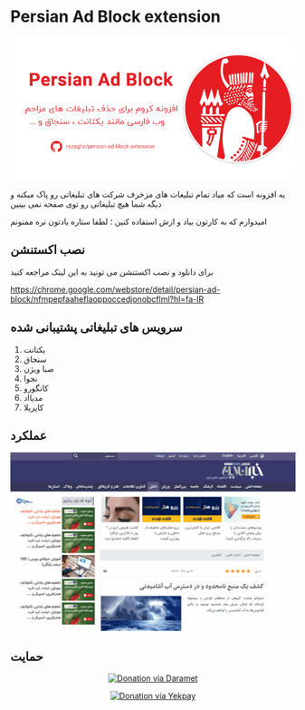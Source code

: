 # Persian Ad Block extension

![](assets/bnr.png)
 
یه افزونه است که میاد تمام تبلیغات های مزخرف شرکت های تبلیغاتی رو پاک میکنه و دیگه شما هیچ تبلیغاتی رو توی صفحه نمی بینین

امیدوارم که به کارتون بیاد و ازش استفاده کنین ؛ لطفا ستاره یادتون نره ممنونم 


## نصب اکستنشن 

برای دانلود و نصب اکستنشن می تونید به این لینک مراجعه کنید

https://chrome.google.com/webstore/detail/persian-ad-block/nfmpepfaaheflaoppoccedjonobcflml?hl=fa-IR

## سرویس های تبلیغاتی پشتیبانی شده 

1. یکتانت
2. سنجاق
3. صبا ویژن
4. نجوا
5. کانگورو
6. مدیااد
7. کاپریلا

##  عملکرد 
![](assets/scr1.gif)

## حمایت

<p align="center">
 <a href="https://daramet.com/rezaghz" target="_blank">
        <img src="https://user-images.githubusercontent.com/36597017/190224192-e2d29a3e-2b60-43ce-b66c-e477eb6f6e9d.jpg" width="250" alt="Donation via Daramet">
    </a>
</p>

<p align="center">
 <a href="https://yekpay.me/en/rezaghz" target="_blank">
        <img src="https://user-images.githubusercontent.com/36597017/190222767-4b90991f-b120-45ad-b998-e52be71143ac.png" width="250" alt="Donation via Yekpay">
    </a>
</p>

